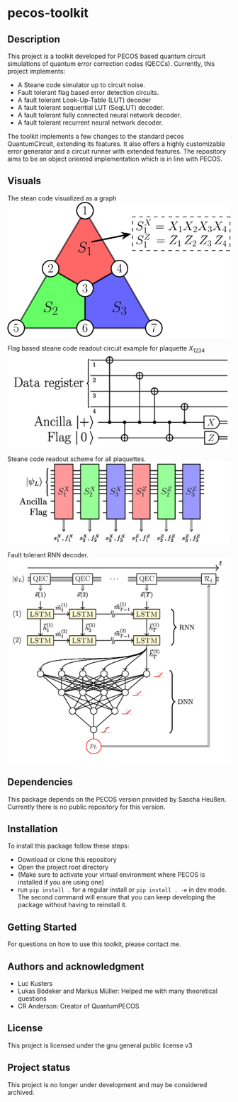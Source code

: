 # pecos-toolkit



## Description
This project is a toolkit developed for PECOS based quantum circuit simulations of quantum error correction codes (QECCs). Currently, this project implements:

+ A Steane code simulator up to circuit noise.
+ Fault tolerant flag based error detection circuits.
+ A fault tolerant Look-Up-Table (LUT) decoder
+ A fault tolerant sequential LUT (SeqLUT) decoder.
+ A fault tolerant fully connected neural network decoder.
+ A fault tolerant recurrent neural network decoder.

The toolkit implements a few changes to the standard pecos QuantumCircuit,
extending its features. It also offers a highly customizable error generator
and a circuit runner with extended features. The repository aims to be an
object oriented implementation which is in line with PECOS.

## Visuals
The stean code visualized as a graph
![Steane code graph](figures/steane-code-graph.jpg)

Flag based steane code readout circuit example for plaquette $X_{1234}$
![flag1-steane-meas-x.png](figures/flag1-steane-meas-x.jpg)

Steane code readout scheme for all plaquettes.
![flag1-steane-meas-x.png](figures/readout-schedule.jpg)

Fault tolerant RNN decoder.
![flag1-steane-meas-x.png](figures/control-scheme.jpg)

## Dependencies
This package depends on the PECOS version provided by Sascha Heußen. Currently
there is no public repository for this version.

## Installation
To install this package follow these steps:

+ Download or clone this repository
+ Open the project root directory
+ (Make sure to activate your virtual environment where PECOS is installed if
  you are using one)
+ run `pip install .` for a regular install or `pip install . -e` in dev mode.
  The second command will ensure that you can keep developing the package
  without having to reinstall it.

## Getting Started
For questions on how to use this toolkit, please contact me.

## Authors and acknowledgment
+ Luc Kusters
+ Lukas Bödeker and Markus Müller: Helped me with many theoretical questions
+ CR Anderson: Creator of QuantumPECOS

## License
This project is licensed under the gnu general public license v3

## Project status
This project is no longer under development and may be considered archived.
